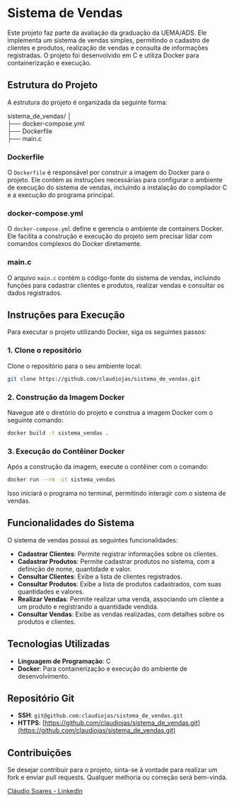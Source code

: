 # Sistema de Vendas

Este projeto faz parte da avaliação da graduação da UEMA/ADS. Ele implementa um sistema de vendas simples, permitindo o cadastro de clientes e produtos, realização de vendas e consulta de informações registradas. O projeto foi desenvolvido em C e utiliza Docker para containerização e execução.

## Estrutura do Projeto

A estrutura do projeto é organizada da seguinte forma:

sistema_de_vendas/ │ <br>
  ├── docker-compose.yml <br>
  ├── Dockerfile <br>
  ├── main.c <br>



### Dockerfile

O `Dockerfile` é responsável por construir a imagem do Docker para o projeto. Ele contém as instruções necessárias para configurar o ambiente de execução do sistema de vendas, incluindo a instalação do compilador C e a execução do programa principal.

### docker-compose.yml

O `docker-compose.yml` define e gerencia o ambiente de containers Docker. Ele facilita a construção e execução do projeto sem precisar lidar com comandos complexos do Docker diretamente.

### main.c

O arquivo `main.c` contém o código-fonte do sistema de vendas, incluindo funções para cadastrar clientes e produtos, realizar vendas e consultar os dados registrados.

## Instruções para Execução

Para executar o projeto utilizando Docker, siga os seguintes passos:

### 1. Clone o repositório

Clone o repositório para o seu ambiente local:

```bash
git clone https://github.com/claudiojas/sistema_de_vendas.git
```

### 2. Construção da Imagem Docker

Navegue até o diretório do projeto e construa a imagem Docker com o seguinte comando:

```bash
docker build -t sistema_vendas .
```
### 3. Execução do Contêiner Docker
Após a construção da imagem, execute o contêiner com o comando:
```bash
docker run --rm -it sistema_vendas
```
Isso iniciará o programa no terminal, permitindo interagir com o sistema de vendas.

## Funcionalidades do Sistema

O sistema de vendas possui as seguintes funcionalidades:

- **Cadastrar Clientes**: Permite registrar informações sobre os clientes.
- **Cadastrar Produtos**: Permite cadastrar produtos no sistema, com a definição de nome, quantidade e valor.
- **Consultar Clientes**: Exibe a lista de clientes registrados.
- **Consultar Produtos**: Exibe a lista de produtos cadastrados, com suas quantidades e valores.
- **Realizar Vendas**: Permite realizar uma venda, associando um cliente a um produto e registrando a quantidade vendida.
- **Consultar Vendas**: Exibe as vendas realizadas, com detalhes sobre os produtos e clientes.

## Tecnologias Utilizadas

- **Linguagem de Programação**: C
- **Docker**: Para containerização e execução do ambiente de desenvolvimento.

## Repositório Git

- **SSH**: `git@github.com:claudiojas/sistema_de_vendas.git`
- **HTTPS**: [https://github.com/claudiojas/sistema_de_vendas.git](https://github.com/claudiojas/sistema_de_vendas.git)

## Contribuições

Se desejar contribuir para o projeto, sinta-se à vontade para realizar um fork e enviar pull requests. Qualquer melhoria ou correção será bem-vinda.


[Cláudio Soares - LinkedIn](https://www.linkedin.com/in/claudio-soares-dev/)
